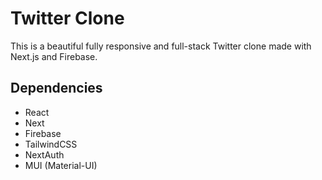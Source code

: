 # Twitter Clone

This is a beautiful fully responsive and full-stack Twitter clone made with Next.js and Firebase. 

## Dependencies
- React
- Next
- Firebase
- TailwindCSS
- NextAuth
- MUI (Material-UI)


